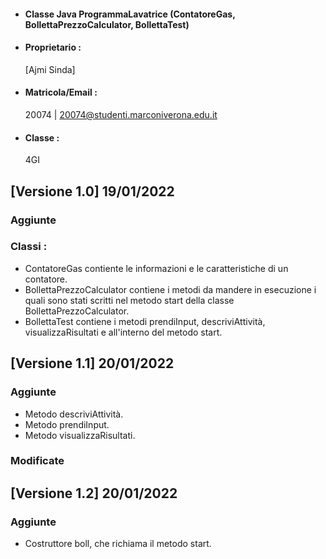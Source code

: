- #### Classe Java ProgrammaLavatrice (ContatoreGas, BollettaPrezzoCalculator, BollettaTest)<br />
- #### Proprietario :
    [Ajmi Sinda]
- #### Matricola/Email :
    20074 | 20074@studenti.marconiverona.edu.it
- #### Classe :
    4GI

## [Versione 1.0] 19/01/2022

### Aggiunte

### Classi : 
- ContatoreGas contiente le informazioni e le caratteristiche di un contatore.<br />
- BollettaPrezzoCalculator contiene i metodi da mandere in esecuzione i quali sono stati scritti nel metodo start della classe BollettaPrezzoCalculator.
- BollettaTest contiene i metodi prendiInput, descriviAttività, visualizzaRisultati e all'interno del metodo start.

## [Versione 1.1] 20/01/2022

### Aggiunte

- Metodo descriviAttività. 
- Metodo prendiInput.
- Metodo visualizzaRisultati.

### Modificate

## [Versione 1.2] 20/01/2022

### Aggiunte

- Costruttore boll, che richiama il metodo start.

